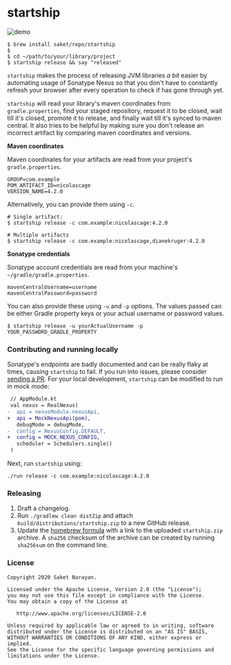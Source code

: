 # startship

![demo](demo.gif)

```shell script
$ brew install saket/repo/startship
$
$ cd ~/path/to/your/library/project
$ startship release && say "released"
```

`startship` makes the process of releasing JVM libraries _a bit_ easier by automating usage of Sonatype Nexus so that you don't have to constantly refresh your browser after every operation to check if has gone through yet. 

`startship` will read your library's maven coordinates from `gradle.properties`, find your staged repository, request it to be closed, wait till it's closed, promote it to release, and finally wait till it's synced to maven central. It also tries to be helpful by making sure you don't release an incorrect artifact by comparing maven coordinates and versions.

**Maven coordinates**

Maven coordinates for your artifacts are read from your project's `gradle.properties`.

```properties
GROUP=com.example
POM_ARTIFACT_ID=nicolascage
VERSION_NAME=4.2.0
```

Alternatively, you can provide them using `-c`.
```shell script
# Single artifact:
$ startship release -c com.example:nicolascage:4.2.0

# Multiple artifacts
$ startship release -c com.example:nicolascage,dianekruger:4.2.0
```

**Sonatype credentials**

Sonatype account credentials are read from your machine's `~/gradle/gradle.properties`.
```properties
mavenCentralUsername=username
mavenCentralPassword=password
```

You can also provide these using `-u` and `-p` options. The values passed can be either Gradle property keys or your actual username or password values.
```shell script
$ startship release -u yourActualUsername -p YOUR_PASSWORD_GRADLE_PROPERTY
```

### Contributing and running locally

Sonatype's endpoints are badly documented and can be really flaky at times, causing `startship` to fail. If you run into issues, please consider [sending a PR](https://github.com/saket/startship/pulls). For your local development, `startship` can be modified to run in mock mode:


```diff
 // AppModule.kt
 val nexus = RealNexus(
-  api = nexusModule.nexusApi,
+  api = MockNexusApi(pom),
   debugMode = debugMode,
-  config = NexusConfig.DEFAULT,
+  config = MOCK_NEXUS_CONFIG,
   scheduler = Schedulers.single()
 )
```

Next, run `startship` using:

```
./run release -c com.example:nicolascage:4.2.0
```

### Releasing
1. Draft a changelog.
2. Run `./gradlew clean distZip` and attach `build/distributions/startship.zip` to a new GitHub release.
3. Update the [homebrew formula](https://github.com/saket/homebrew-repo/blob/master/Formula/startship.rb) with a link to the uploaded `startship.zip` archive. A `sha256` checksum of the archive can be created by running `sha256sum` on the command line.

### License

```
Copyright 2020 Saket Narayan.

Licensed under the Apache License, Version 2.0 (the "License");
you may not use this file except in compliance with the License.
You may obtain a copy of the License at

   http://www.apache.org/licenses/LICENSE-2.0

Unless required by applicable law or agreed to in writing, software
distributed under the License is distributed on an "AS IS" BASIS,
WITHOUT WARRANTIES OR CONDITIONS OF ANY KIND, either express or implied.
See the License for the specific language governing permissions and
limitations under the License.
```
